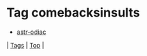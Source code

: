 <!--
title: Tag comebacksinsults
date: 2020-06-28T15:26:58.817Z
tags:
-->
# Tag comebacksinsults

 * [astr-odiac](153879477084.md)

| [Tags](tags.md) | [Top](index.md) |
